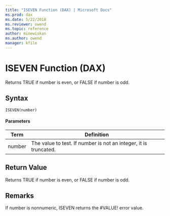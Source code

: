 ```yaml
---
title: "ISEVEN Function (DAX) | Microsoft Docs"
ms.prod: dax
ms.date: 5/22/2018
ms.reviewer: owend
ms.topic: reference
author: minewiskan
ms.author: owend
manager: kfile
---
```

# ISEVEN Function (DAX)
Returns TRUE if number is even, or FALSE if number is odd.  
  
## Syntax  
  
```dax
ISEVEN(number)  
```
  
#### Parameters  
  
|Term|Definition|  
|--------|--------------|  
|number|The value to test. If number is not an integer, it is truncated.|  
  
## Return Value  
Returns TRUE if number is even, or FALSE if number is odd.  
  
## Remarks  
If number is nonnumeric, ISEVEN returns the #VALUE! error value.  
  
